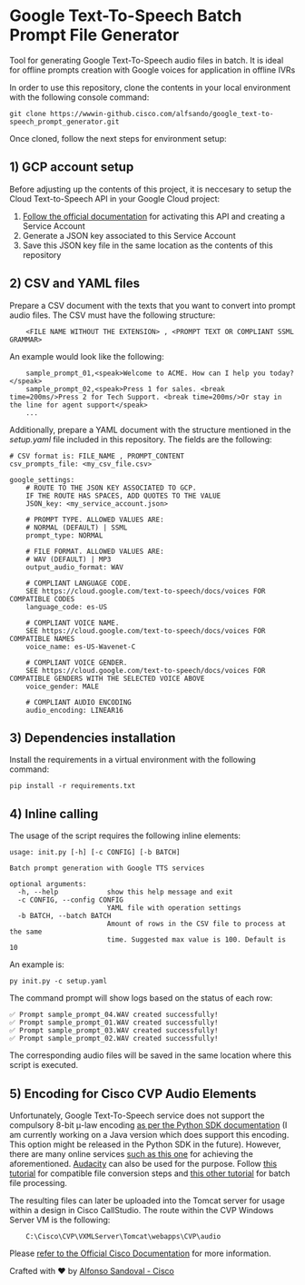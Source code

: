 # Google Text-To-Speech Batch Prompt File Generator

Tool for generating Google Text-To-Speech audio files in batch. It is ideal for offline prompts creation with Google voices for application in offline IVRs

In order to use this repository, clone the contents in your local environment with the following console command:
```
git clone https://wwwin-github.cisco.com/alfsando/google_text-to-speech_prompt_generator.git
```

Once cloned, follow the next steps for environment setup: 

## 1) GCP account setup

Before adjusting up the contents of this project, it is neccesary to setup the Cloud Text-to-Speech API in your Google Cloud project:

1. [Follow the official documentation](https://cloud.google.com/text-to-speech/docs/quickstart-protocol) for activating this API and creating a Service Account
2. Generate a JSON key associated to this Service Account
3. Save this JSON key file in the same location as the contents of this repository

## 2) CSV and YAML files

Prepare a CSV document with the texts that you want to convert into prompt audio files. The CSV must have the following structure:
```
    <FILE NAME WITHOUT THE EXTENSION> , <PROMPT TEXT OR COMPLIANT SSML GRAMMAR>
```

An example would look like the following:
```
    sample_prompt_01,<speak>Welcome to ACME. How can I help you today?</speak>
    sample_prompt_02,<speak>Press 1 for sales. <break time=200ms/>Press 2 for Tech Support. <break time=200ms/>Or stay in the line for agent support</speak>
    ...
```

Additionally, prepare a YAML document with the structure mentioned in the *setup.yaml* file included in this repository. The fields are the following:
```
# CSV format is: FILE_NAME , PROMPT_CONTENT
csv_prompts_file: <my_csv_file.csv>

google_settings:
    # ROUTE TO THE JSON KEY ASSOCIATED TO GCP. 
    IF THE ROUTE HAS SPACES, ADD QUOTES TO THE VALUE
    JSON_key: <my_service_account.json>

    # PROMPT TYPE. ALLOWED VALUES ARE:
    # NORMAL (DEFAULT) | SSML
    prompt_type: NORMAL

    # FILE FORMAT. ALLOWED VALUES ARE:
    # WAV (DEFAULT) | MP3
    output_audio_format: WAV

    # COMPLIANT LANGUAGE CODE. 
    SEE https://cloud.google.com/text-to-speech/docs/voices FOR COMPATIBLE CODES
    language_code: es-US

    # COMPLIANT VOICE NAME. 
    SEE https://cloud.google.com/text-to-speech/docs/voices FOR COMPATIBLE NAMES
    voice_name: es-US-Wavenet-C

    # COMPLIANT VOICE GENDER. 
    SEE https://cloud.google.com/text-to-speech/docs/voices FOR COMPATIBLE GENDERS WITH THE SELECTED VOICE ABOVE
    voice_gender: MALE

    # COMPLIANT AUDIO ENCODING
    audio_encoding: LINEAR16
```

## 3) Dependencies installation
Install the requirements in a virtual environment with the following command:
```
pip install -r requirements.txt
```

## 4) Inline calling
The usage of the script requires the following inline elements:
```
usage: init.py [-h] [-c CONFIG] [-b BATCH]

Batch prompt generation with Google TTS services

optional arguments:
  -h, --help            show this help message and exit
  -c CONFIG, --config CONFIG
                        YAML file with operation settings
  -b BATCH, --batch BATCH
                        Amount of rows in the CSV file to process at the same
                        time. Suggested max value is 100. Default is 10
```

An example is:
```
py init.py -c setup.yaml
```

The command prompt will show logs based on the status of each row:
```
✅ Prompt sample_prompt_04.WAV created successfully!
✅ Prompt sample_prompt_01.WAV created successfully!
✅ Prompt sample_prompt_03.WAV created successfully!
✅ Prompt sample_prompt_02.WAV created successfully!
```

The corresponding audio files will be saved in the same location where this script is executed.

## 5) Encoding for Cisco CVP Audio Elements
Unfortunately, Google Text-To-Speech service does not support the compulsory 8-bit μ-law encoding [as per the Python SDK documentation](https://googleapis.dev/python/texttospeech/latest/texttospeech_v1/types.html?highlight=audioencoding#google.cloud.texttospeech_v1.types.AudioEncoding) (I am currently working on a Java version which does support this encoding. This option might be released in the Python SDK in the future). However, there are many online services [such as this one](https://g711.org/) for achieving the aforementioned. [Audacity](https://www.audacityteam.org/) can also be used for the purpose. Follow [this tutorial](https://www.youtube.com/watch?v=CeiJtLs1mJ0) for compatible file conversion steps and [this other tutorial](https://www.howtogeek.com/57571/how-to-quickly-edit-multiple-files-in-audacity/) for batch file processing.

The resulting files can later be uploaded into the Tomcat server for usage within a design in Cisco CallStudio. The route within the CVP Windows Server VM is the following:
```
    C:\Cisco\CVP\VXMLServer\Tomcat\webapps\CVP\audio
```

Please [refer to the Official Cisco Documentation](https://www.cisco.com/c/en/us/support/docs/customer-collaboration/unified-customer-voice-portal/213253-understand-cvp-vxml-audio-path-with-tomc.html) for more information.

Crafted with :heart: by [Alfonso Sandoval - Cisco](https://linkedin.com/in/asandovalros)